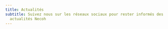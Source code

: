 ```yaml
---
title: Actualités
subtitle: Suivez nous sur les réseaux sociaux pour rester informés des dernières
  actualités Necoh
---
```

